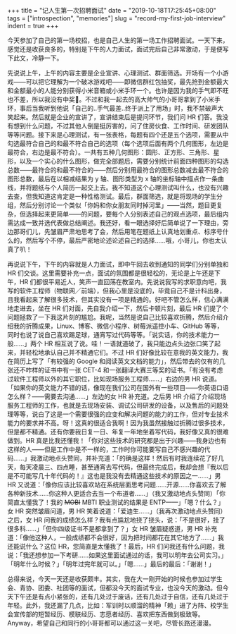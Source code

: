 +++
title = "记人生第一次招聘面试"
date = "2019-10-18T17:25:45+08:00"
tags = ["introspection", "memories"]
slug = "record-my-first-job-interview"
indent = true
+++

今天参加了自己的第一场校招，也是自己人生的第一场工作招聘面试。一天下来，感觉还是收获良多的，特别是下午的人力面试，面试完后自己非常激动，于是便写下此文，冷静一下。

先说说上午，上午的内容主要是企业宣讲、心理测试、群面筛选。开场有一个小游戏——可以把它理解为一个破冰游戏吧——即微信群红包抽奖，最先抢到金额最大和金额最小的人能分别获得小米音箱或小米手环一个。也许是因为我的手气即不旺也不差，所以我没有中奖🐶。不过和我一起去的高大帅气的小哥哥拿到了小米手环，事后当我听到他说「自己的..手气最差..终于派上了用场」时，我不禁破声大笑起来。然后就是企业的宣讲了，宣讲结束后是提问环节，我们问 HR 们答。我没有想到什么问题，不过其他人倒是挺厉害的，问了住房伙食、工作时间、研发团队等等问题。接下来是心理测试，有一张表格，每题有四个还是五个选项，需要从中勾选最符合自己的和最不符合自己的选项（每个选项后面有两个几何图形，左边是最符合，右边是最不符合）。一共有五种几何图形：圆形、正方形、三角形、星形，以及一个实心的什么图形，做完全部题后，需要分别统计前面四种图形的勾选总数——最符合的和最不符合的——然后分别用最符合的图形总数减去最不符合的图形总数，最后在以相减结果为 y 轴、图形类型为 x 轴的坐标轴中描点作一条曲线，并将题纸与个人简历一起交上去。我不知道这个心理测试叫什么，也没有兴趣去查，但我知道这肯定是一种性格测试。最后，群面筛选，就是将现场的学生分组，然后分别讨论一个类似「你妈和你女朋友同时掉河里」——当然，题目更复杂，但选择起来更简单——的问题，要每个人分别表述自己的观点选项，最后组内需达成一致并选代表做总结阐述。我还好，看一眼选择好后简单说了一下理由，旁边那哥们儿，先皱眉严肃地思考了会，然后用笔在题纸上认真地划重点、标序号什么的，然后写个不停，最后严密地论述论述自己的选择……哦，小哥儿，你也太认真了叭！

再说说下午，下午的内容就是人力面试，即中午回去收到通知的同学们分别单独和 HR 们交谈。这里需要补充一点，面试的氛围都是很轻松的，无论是上午还是下午，HR 们都很平易近人，笑声一直回荡在教室内。先说说我写的求职意向吧，我写的软件工程师（物联网╱前端），但我心里是没底的，毕竟自己不是计科出身，且我看起来了解很多技术，但其实没有一项是精通的。好吧不管怎么样，信心满满地走进去，坐在 HR 们对面，先自我介绍一下，然后卡顿片刻，最后 HR 们提了个问题拯救了一下我这片刻的尴尬。我呢，当然是说自己比较喜欢折腾，然后介绍介绍我的折腾成果，Linux、博客、微信小程序、树莓派遥控小车、GitHub 等等，同时也说了说自己喜欢踢足球，通宵写过代码等等。「说实话，你的技术能力一般……」两个 HR 相互说了说。哇！一语就道破了，我只能边点头边张口笑了起来，并轻松地承认自己并不精通它们。不过 HR 们好像比较在意我的英文能力，我在简历上写了「有较强的 Google 和阅读英文文档的能力」，然后带去的仅有的几张还不咋样的证书中有一张 CET-4 和一张翻译大赛三等奖的证书。「有没有考虑过软件工程师以外的其它职位，比如现场服务工程师……」右边的男 HR 说道。「如果你的英文能力不错的话，像现在我们公司在国外有一些项目——你英语口语怎么样？——需要去沟通……」左边的女 HR 补充道。之后男 HR 介绍了介绍现场服务工程师的工作，也就是去现场安装、调试公司研发的设备，以及售后的问题处理等等，说白了这是一个需要很强的应变和解决问题的能力的工作，但对专业技术能力的要求并不高。呀！这真的很适合我啊！因为我虽然接触过折腾过很多技术，但是都不精通。还有你要我日复一日、年复一年地坐着写代码，我好像又真的很难做到。HR 真是比我还懂我！「你对这些技术的研究都是出于兴趣——我身边也有这样的人——但是工作中是不一样的，工作时你可能要写自己不感兴趣的代码……」我激动地点头赞同，并补充道：「的确是这样！然后有时我连续花了好几天，每天凌晨三、四点睡，甚至通宵去写代码，但最终完成后，我却会想『我以后是不可能写几十年代码的！』这也是我没有去精通这些技术的原因之一……」男 HR 又说道：「像你应该比较喜欢站在系统层面思考问题……开源……你喜欢去了解各种新技术……你这种人更适合去当一个布道者……」（我又激动地点头赞同）「你简直太懂我了！我的 ~~MOBI~~ MBTI 职业测试的结果是 ENTP——」「嗯？什么？」女 HR 突然皱眉问道，男 HR 笑着说道：「爱迪生……」（我再次激动地点头赞同）之后，女 HR 问我的成绩怎么样？我有点尴尬地挠了挠头，说：「不是很好，挂了很多科……」「但你四级证书不是都拿到了？」女 HR 皱眉疑惑道，男 HR 补充道：「像他这种人，一般成绩都不会很好，因为把时间都花在其它地方了……」我还能说什么？这位 HR，您简直是太懂我了！最后，HR 们问我还有什么问题，我说：「我还想参加一下考研……如果这里面试通过的话，我可以明年去公司实习。」「明年什么时候？」「明年过完年就可以。」「嗯……」最后的最后：「谢谢！」

总得来说，今天一天还是收获颇丰。其实，我在大一刚开始的时候也参加过学生会、青协、团委、社团等的面试，但都没今天的面试专业，也没今天的激动。但今天下午还是有点小紧张的，还有几处过于废话，还有几处过于自信，还有几处过于年轻。此外，我还漏了几点，比如：军训时以顺溜的精神「赖」进了方阵、校学生会宣传部的短暂经历、模联经历、志愿者经历、喜欢把东西做到极致等。Anyway，希望自己和同行的小哥哥都可以通过这一关吧，尽管长路还漫漫。
